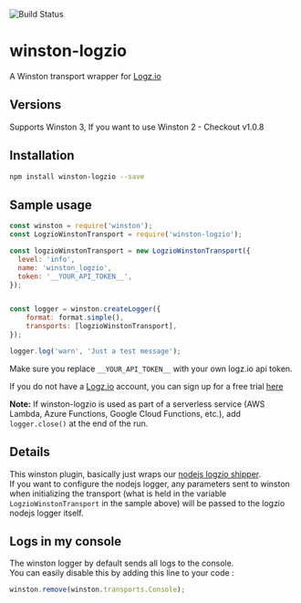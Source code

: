 ![Build Status](https://travis-ci.org/logzio/winston-logzio.svg?branch=master)

# winston-logzio
A Winston transport wrapper for [Logz.io](http://logz.io/)
## Versions
Supports Winston 3, If you want to use Winston 2 - Checkout v1.0.8

## Installation
```bash
npm install winston-logzio --save
```


## Sample usage
```javascript
const winston = require('winston');
const LogzioWinstonTransport = require('winston-logzio');

const logzioWinstonTransport = new LogzioWinstonTransport({
  level: 'info',
  name: 'winston_logzio',
  token: '__YOUR_API_TOKEN__',
});


const logger = winston.createLogger({
    format: format.simple(),
    transports: [logzioWinstonTransport],
});

logger.log('warn', 'Just a test message');
```

Make sure you replace `__YOUR_API_TOKEN__` with your own logz.io api token.<br/>

If you do not have a [Logz.io](http://logz.io) account, you can sign up for a free trial [here](https://app.logz.io/#/signup)


**Note:** If winston-logzio is used as part of a serverless service (AWS Lambda, Azure Functions, Google Cloud Functions, etc.), add `logger.close()` at the end of the run.

## Details
This winston plugin, basically just wraps our [nodejs logzio shipper](https://github.com/logzio/logzio-nodejs).<br/>
If you want to configure the nodejs logger, any parameters sent to winston when initializing the transport
(what is held in the variable `LogzioWinstonTransport` in the sample above) will be passed to the logzio nodejs logger itself.


## Logs in my console  
The winston logger by default sends all logs to the console.  
You can easily disable this by adding this line to your code :
```js
winston.remove(winston.transports.Console);
```
